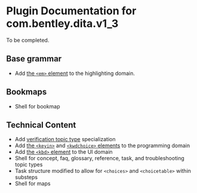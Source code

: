 # Plugin Documentation for com.bentley.dita.v1_3

To be completed.

## Base grammar

* Add [the `<em>` element](em.md) to the highlighting domain.

## Bookmaps

* Shell for bookmap

## Technical Content

* Add [verification topic type](verification.md) specialization
* Add [the `<keyin>`](keyin.md) and [`<kwdchoice>` elements](kwdchoice.md) to the programming domain
* Add [the `<kbd>` element](kbd.md) to the UI domain
* Shell for concept, faq, glossary, reference, task, and troubleshooting topic types
* Task structure modified to allow for `<choices>` and `<choicetable>` within substeps
* Shell for maps